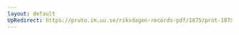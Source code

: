 ```yaml
---
layout: default
UpRedirect: https://pruto.im.uu.se/riksdagen-records-pdf/1875/prot-1875--fk--027/prot-1875--fk--027_017.pdf
---
```

